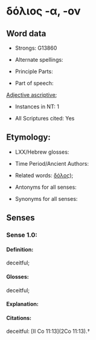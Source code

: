# δόλιος -α, -ον

<!-- Status: S2=NeedsFinal Check -->
<!-- Lexica used for edits:   -->

## Word data

* Strongs: G13860

* Alternate spellings:



* Principle Parts: 


* Part of speech: 

[Adjective ascriptive](http://ugg.readthedocs.io/en/latest/adjective_ascriptive.html); 

* Instances in NT: 1

* All Scriptures cited: Yes

## Etymology: 


* LXX/Hebrew glosses: 


* Time Period/Ancient Authors: 


* Related words: [δόλος]());

* Antonyms for all senses:

* Synonyms for all senses: 


## Senses 


### Sense  1.0: 

#### Definition: 

deceitful;

#### Glosses: 

deceitful; 

#### Explanation: 


#### Citations: 

deceitful: [II Co 11:13](2Co 11:13).†
